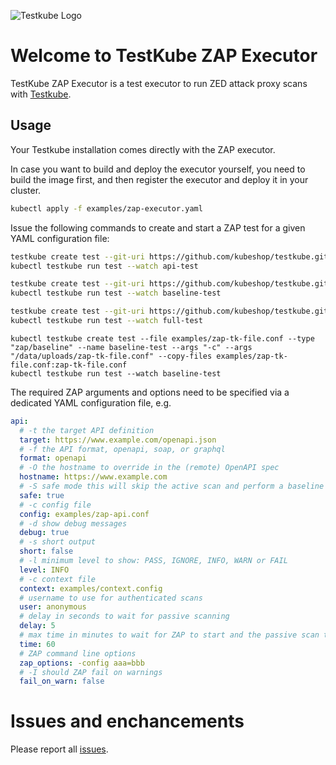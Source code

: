 ![Testkube Logo](https://raw.githubusercontent.com/kubeshop/testkube/main/assets/testkube-color-gray.png)

# Welcome to TestKube ZAP Executor

TestKube ZAP Executor is a test executor to run ZED attack proxy scans with [Testkube](https://testkube.io).  

## Usage

Your Testkube installation comes directly with the ZAP executor.

In case you want to build and deploy the executor yourself, you need to build the image first, and then register the executor and deploy it in your cluster.

```bash
kubectl apply -f examples/zap-executor.yaml
```

Issue the following commands to create and start a ZAP test for a given YAML configuration file:

```bash
testkube create test --git-uri https://github.com/kubeshop/testkube.git --type "zap/api" --name api-test --executor-args "contrib/executor/zap/examples/zap-api.yaml" --git-branch main --git-path "contrib/executor/zap"
kubectl testkube run test --watch api-test

testkube create test --git-uri https://github.com/kubeshop/testkube.git --type "zap/baseline" --name baseline-test --executor-args "contrib/executor/zap/examples/zap-baseline.yaml" --git-branch main --git-path "contrib/executor/zap"
kubectl testkube run test --watch baseline-test

testkube create test --git-uri https://github.com/kubeshop/testkube.git --type "zap/full" --name full-test --executor-args "contrib/executor/zap/examples/zap-full.yaml" --git-branch main --git-path "contrib/executor/zap"
kubectl testkube run test --watch full-test
```

```
kubectl testkube create test --file examples/zap-tk-file.conf --type "zap/baseline" --name baseline-test --args "-c" --args "/data/uploads/zap-tk-file.conf" --copy-files examples/zap-tk-file.conf:zap-tk-file.conf
kubectl testkube run test --watch baseline-test
```

The required ZAP arguments and options need to be specified via a dedicated YAML configuration file, e.g.

```yaml
api:
  # -t the target API definition
  target: https://www.example.com/openapi.json
  # -f the API format, openapi, soap, or graphql
  format: openapi
  # -O the hostname to override in the (remote) OpenAPI spec
  hostname: https://www.example.com
  # -S safe mode this will skip the active scan and perform a baseline scan
  safe: true
  # -c config file
  config: examples/zap-api.conf
  # -d show debug messages
  debug: true
  # -s short output
  short: false
  # -l minimum level to show: PASS, IGNORE, INFO, WARN or FAIL
  level: INFO
  # -c context file
  context: examples/context.config
  # username to use for authenticated scans
  user: anonymous
  # delay in seconds to wait for passive scanning
  delay: 5
  # max time in minutes to wait for ZAP to start and the passive scan to run
  time: 60
  # ZAP command line options
  zap_options: -config aaa=bbb
  # -I should ZAP fail on warnings
  fail_on_warn: false
```

# Issues and enchancements

Please report all [issues](https://github.com/kubeshop/testkube/issues).
